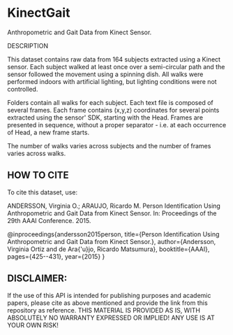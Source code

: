 # KinectGait
Anthropometric and Gait Data from Kinect Sensor.

DESCRIPTION 

This dataset contains raw data from 164 subjects extracted using a Kinect sensor. 
Each subject walked at least once over a semi-circular path and the sensor followed the movement using a spinning dish. 
All walks were performed indoors with artificial lighting, but lighting conditions were not controlled. 

Folders contain all walks for each subject. Each text file is composed of several frames. Each frame contains (x,y,z) coordinates for several points extracted using the sensor' SDK, starting with the Head. Frames are presented in sequence, without a proper separator - i.e. at each occurrence of Head, a new frame starts. 

The number of walks varies across subjects and the number of frames varies across walks. 

## HOW TO CITE 
To cite this dataset, use:

ANDERSSON, Virginia O.; ARAUJO, Ricardo M. Person Identification Using Anthropometric and Gait Data from Kinect Sensor. In: Proceedings of the 29th AAAI Conference. 2015.

@inproceedings{andersson2015person,
  title={Person Identification Using Anthropometric and Gait Data from Kinect Sensor.},
  author={Andersson, Virginia Ortiz and de Ara{\'u}jo, Ricardo Matsumura},
  booktitle={AAAI},
  pages={425--431},
  year={2015}
}



## DISCLAIMER: 
If the use of this API is intended for publishing purposes and academic papers, please cite as above mentioned and provide the link from this repository as reference. 
THIS MATERIAL IS PROVIDED AS IS, WITH ABSOLUTELY NO WARRANTY EXPRESSED OR IMPLIED! ANY USE IS AT YOUR OWN RISK!
